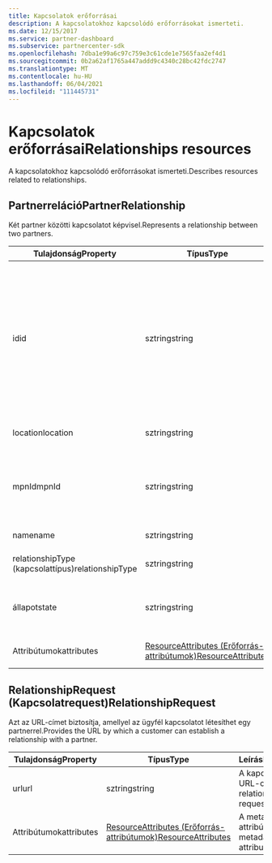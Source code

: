 ```yaml
---
title: Kapcsolatok erőforrásai
description: A kapcsolatokhoz kapcsolódó erőforrásokat ismerteti.
ms.date: 12/15/2017
ms.service: partner-dashboard
ms.subservice: partnercenter-sdk
ms.openlocfilehash: 7dba1e99a6c97c759e3c61cde1e7565faa2ef4d1
ms.sourcegitcommit: 0b2a62af1765a447addd9c4340c28bc42fdc2747
ms.translationtype: MT
ms.contentlocale: hu-HU
ms.lasthandoff: 06/04/2021
ms.locfileid: "111445731"
---
```

# <a name="relationships-resources"></a><span data-ttu-id="463ab-103">Kapcsolatok erőforrásai</span><span class="sxs-lookup"><span data-stu-id="463ab-103">Relationships resources</span></span>

<span data-ttu-id="463ab-104">A kapcsolatokhoz kapcsolódó erőforrásokat ismerteti.</span><span class="sxs-lookup"><span data-stu-id="463ab-104">Describes resources related to relationships.</span></span>

## <a name="partnerrelationship"></a><span data-ttu-id="463ab-105">Partnerreláció</span><span class="sxs-lookup"><span data-stu-id="463ab-105">PartnerRelationship</span></span>

<span data-ttu-id="463ab-106">Két partner közötti kapcsolatot képvisel.</span><span class="sxs-lookup"><span data-stu-id="463ab-106">Represents a relationship between two partners.</span></span>

| <span data-ttu-id="463ab-107">Tulajdonság</span><span class="sxs-lookup"><span data-stu-id="463ab-107">Property</span></span>         | <span data-ttu-id="463ab-108">Típus</span><span class="sxs-lookup"><span data-stu-id="463ab-108">Type</span></span>                                                           | <span data-ttu-id="463ab-109">Leírás</span><span class="sxs-lookup"><span data-stu-id="463ab-109">Description</span></span>                                                                                                                                    |
|------------------|----------------------------------------------------------------|------------------------------------------------------------------------------------------------------------------------------------------------|
| <span data-ttu-id="463ab-110">id</span><span class="sxs-lookup"><span data-stu-id="463ab-110">id</span></span>               | <span data-ttu-id="463ab-111">sztring</span><span class="sxs-lookup"><span data-stu-id="463ab-111">string</span></span>                                                         | <span data-ttu-id="463ab-112">A partnerazonosító.</span><span class="sxs-lookup"><span data-stu-id="463ab-112">The partner identifier.</span></span> <span data-ttu-id="463ab-113">A partnerazonosító megadja annak a partnernek a bérlőazonosítóját, aki a kapcsolat címzett oldalán van (a címről).</span><span class="sxs-lookup"><span data-stu-id="463ab-113">The partner identifier specifies the tenant id of the partner who is in the recipient (from) side of the relationship.</span></span> |
| <span data-ttu-id="463ab-114">location</span><span class="sxs-lookup"><span data-stu-id="463ab-114">location</span></span>         | <span data-ttu-id="463ab-115">sztring</span><span class="sxs-lookup"><span data-stu-id="463ab-115">string</span></span>                                                         | <span data-ttu-id="463ab-116">A partner helye.</span><span class="sxs-lookup"><span data-stu-id="463ab-116">The location of the partner.</span></span>                                                                                                                   |
| <span data-ttu-id="463ab-117">mpnId</span><span class="sxs-lookup"><span data-stu-id="463ab-117">mpnId</span></span>            | <span data-ttu-id="463ab-118">sztring</span><span class="sxs-lookup"><span data-stu-id="463ab-118">string</span></span>                                                         | <span data-ttu-id="463ab-119">A Microsoft Partner Network (MPN) azonosítója.</span><span class="sxs-lookup"><span data-stu-id="463ab-119">The Microsoft Partner Network (MPN) identifier of the partner.</span></span>                                                                                 |
| <span data-ttu-id="463ab-120">name</span><span class="sxs-lookup"><span data-stu-id="463ab-120">name</span></span>             | <span data-ttu-id="463ab-121">sztring</span><span class="sxs-lookup"><span data-stu-id="463ab-121">string</span></span>                                                         | <span data-ttu-id="463ab-122">A partner neve.</span><span class="sxs-lookup"><span data-stu-id="463ab-122">The name of the partner.</span></span>                                                                                                                       |
| <span data-ttu-id="463ab-123">relationshipType (kapcsolattípus)</span><span class="sxs-lookup"><span data-stu-id="463ab-123">relationshipType</span></span> | <span data-ttu-id="463ab-124">sztring</span><span class="sxs-lookup"><span data-stu-id="463ab-124">string</span></span>                                                         | <span data-ttu-id="463ab-125">A kapcsolat típusa.</span><span class="sxs-lookup"><span data-stu-id="463ab-125">The type of relationship.</span></span>                                                                                                                      |
| <span data-ttu-id="463ab-126">állapot</span><span class="sxs-lookup"><span data-stu-id="463ab-126">state</span></span>            | <span data-ttu-id="463ab-127">sztring</span><span class="sxs-lookup"><span data-stu-id="463ab-127">string</span></span>                                                         | <span data-ttu-id="463ab-128">A kapcsolat állapota (például `active` ).</span><span class="sxs-lookup"><span data-stu-id="463ab-128">The state of the relationship (for example `active`).</span></span>                                                                                                 |
| <span data-ttu-id="463ab-129">Attribútumok</span><span class="sxs-lookup"><span data-stu-id="463ab-129">attributes</span></span>       | [<span data-ttu-id="463ab-130">ResourceAttributes (Erőforrás-attribútumok)</span><span class="sxs-lookup"><span data-stu-id="463ab-130">ResourceAttributes</span></span>](utility-resources.md#resourceattributes) | <span data-ttu-id="463ab-131">A metaadat-attribútumok.</span><span class="sxs-lookup"><span data-stu-id="463ab-131">The metadata attributes.</span></span>                                                                                                                       |

## <a name="relationshiprequest"></a><span data-ttu-id="463ab-132">RelationshipRequest (Kapcsolatrequest)</span><span class="sxs-lookup"><span data-stu-id="463ab-132">RelationshipRequest</span></span>

<span data-ttu-id="463ab-133">Azt az URL-címet biztosítja, amellyel az ügyfél kapcsolatot létesíthet egy partnerrel.</span><span class="sxs-lookup"><span data-stu-id="463ab-133">Provides the URL by which a customer can establish a relationship with a partner.</span></span>

| <span data-ttu-id="463ab-134">Tulajdonság</span><span class="sxs-lookup"><span data-stu-id="463ab-134">Property</span></span>   | <span data-ttu-id="463ab-135">Típus</span><span class="sxs-lookup"><span data-stu-id="463ab-135">Type</span></span>                                                           | <span data-ttu-id="463ab-136">Leírás</span><span class="sxs-lookup"><span data-stu-id="463ab-136">Description</span></span>                   |
|------------|----------------------------------------------------------------|-------------------------------|
| <span data-ttu-id="463ab-137">url</span><span class="sxs-lookup"><span data-stu-id="463ab-137">url</span></span>        | <span data-ttu-id="463ab-138">sztring</span><span class="sxs-lookup"><span data-stu-id="463ab-138">string</span></span>                                                         | <span data-ttu-id="463ab-139">A kapcsolatkérés URL-címe.</span><span class="sxs-lookup"><span data-stu-id="463ab-139">The relationship request URL.</span></span> |
| <span data-ttu-id="463ab-140">Attribútumok</span><span class="sxs-lookup"><span data-stu-id="463ab-140">attributes</span></span> | [<span data-ttu-id="463ab-141">ResourceAttributes (Erőforrás-attribútumok)</span><span class="sxs-lookup"><span data-stu-id="463ab-141">ResourceAttributes</span></span>](utility-resources.md#resourceattributes) | <span data-ttu-id="463ab-142">A metaadat-attribútumok.</span><span class="sxs-lookup"><span data-stu-id="463ab-142">The metadata attributes.</span></span>      |
